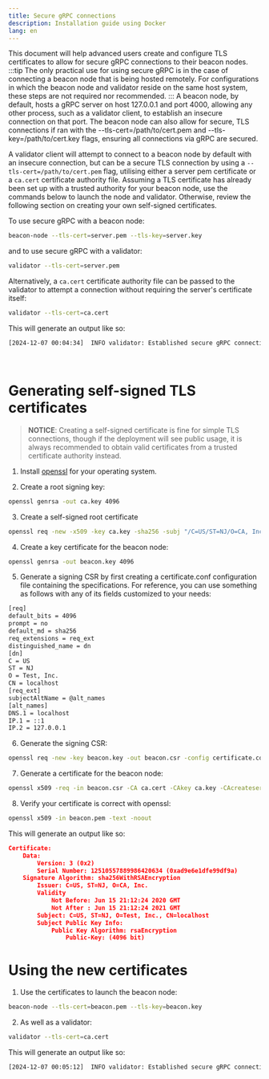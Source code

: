 ```yaml
---
title: Secure gRPC connections
description: Installation guide using Docker
lang: en
---
```


This document will help advanced users create and configure TLS certificates to allow for secure gRPC connections to their beacon nodes.
:::tip
The only practical use for using secure gRPC is in the case of connecting a beacon node that is being hosted remotely. For configurations in which the beacon node and validator reside on the same host system, these steps are not required nor recommended.
:::
A beacon node, by default, hosts a gRPC server on host 127.0.0.1 and port 4000, allowing any other process, such as a validator client, to establish an insecure connection on that port. The beacon node can also allow for secure, TLS connections if ran with the --tls-cert=/path/to/cert.pem and --tls-key=/path/to/cert.key flags, ensuring all connections via gRPC are secured.

A validator client will attempt to connect to a beacon node by default with an insecure connection, but can be a secure TLS connection by using a `--tls-cert=/path/to/cert.pem` flag, utilising either a server pem certificate or a `ca.cert` certificate authority file. Assuming a TLS certificate has already been set up with a trusted authority for your beacon node, use the commands below to launch the node and validator. Otherwise, review the following section on creating your own self-signed certificates.

To use secure gRPC with a beacon node:
```bash
beacon-node --tls-cert=server.pem --tls-key=server.key
```
and to use secure gRPC with a validator:
```bash
validator --tls-cert=server.pem
```
Alternatively, a `ca.cert` certificate authority file can be passed to the validator to attempt a connection without requiring the server's certificate itself:
```bash
validator --tls-cert=ca.cert
```
This will generate an output like so:
```bash
[2024-12-07 00:04:34]  INFO validator: Established secure gRPC connection
```
<br />

# Generating self-signed TLS certificates
> **NOTICE**: Creating a self-signed certificate is fine for simple TLS connections, though if the deployment will see public usage, it is always recommended to obtain valid certificates from a trusted certificate authority instead.

1. Install [openssl](https://www.openssl.org/) for your operating system.

2. Create a root signing key:
```bash
openssl genrsa -out ca.key 4096
```
3. Create a self-signed root certificate
```bash
openssl req -new -x509 -key ca.key -sha256 -subj "/C=US/ST=NJ/O=CA, Inc." -days 365 -out ca.cert
```
4. Create a key certificate for the beacon node:
```bash
openssl genrsa -out beacon.key 4096
```
5. Generate a signing CSR by first creating a certificate.conf configuration file containing the specifications. For reference, you can use something as follows with any of its fields customized to your needs:

```bash
[req]
default_bits = 4096
prompt = no
default_md = sha256
req_extensions = req_ext
distinguished_name = dn
[dn]
C = US
ST = NJ
O = Test, Inc.
CN = localhost
[req_ext]
subjectAltName = @alt_names
[alt_names]
DNS.1 = localhost
IP.1 = ::1
IP.2 = 127.0.0.1
```
6. Generate the signing CSR:

```bash
openssl req -new -key beacon.key -out beacon.csr -config certificate.conf
```
7. Generate a certificate for the beacon node:

```bash
openssl x509 -req -in beacon.csr -CA ca.cert -CAkey ca.key -CAcreateserial -out beacon.pem -days 365 -sha256 -extfile certificate.conf -extensions req_ext
```

8. Verify your certificate is correct with openssl:
```bash
openssl x509 -in beacon.pem -text -noout
```
This will generate an output like so:

```json
Certificate:
    Data:
        Version: 3 (0x2)
        Serial Number: 12510557889986420634 (0xad9e6e1dfe99df9a)
    Signature Algorithm: sha256WithRSAEncryption
        Issuer: C=US, ST=NJ, O=CA, Inc.
        Validity
            Not Before: Jun 15 21:12:24 2020 GMT
            Not After : Jun 15 21:12:24 2021 GMT
        Subject: C=US, ST=NJ, O=Test, Inc., CN=localhost
        Subject Public Key Info:
            Public Key Algorithm: rsaEncryption
                Public-Key: (4096 bit)
```
# Using the new certificates
1. Use the certificates to launch the beacon node:
```bash
beacon-node --tls-cert=beacon.pem --tls-key=beacon.key
```
2. As well as a validator:
```bash
validator --tls-cert=ca.cert
```
This will generate an output like so:

```bash
[2024-12-07 00:05:12]  INFO validator: Established secure gRPC connection
```
